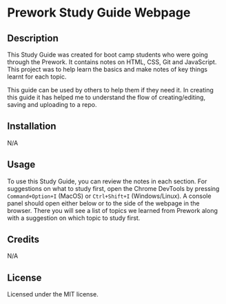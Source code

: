 # Prework Study Guide Webpage

## Description

This Study Guide was created for boot camp students who were going through the Prework.  It contains notes on HTML, CSS, Git and JavaScript.  This project was to help learn the basics and make notes of key things learnt for each topic.

This guide can be used by others to help them if they need it.  In creating this guide it has helped me to understand the flow of creating/editing, saving and uploading to a repo.

## Installation

N/A

## Usage

To use this Study Guide, you can review the notes in each section.  For suggestions on what to study first, open the Chrome DevTools by pressing `Command+Option+I` (MacOS) or `Ctrl+Shift+I` (Windows/Linux).  A console panel should open either below or to the side of the webpage in the browser.  There you will see a list of topics we learned from Prework along with a suggestion on which topic to study first.

## Credits

N/A

## License

Licensed under the MIT license.
